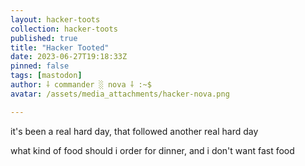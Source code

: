 ```yaml
---
layout: hacker-toots
collection: hacker-toots
published: true
title: "Hacker Tooted"
date: 2023-06-27T19:18:33Z
pinned: false
tags: [mastodon]
author: ⸸ commander ░ nova ⸸ :~$
avatar: /assets/media_attachments/hacker-nova.png

---
```


<p>it&#39;s been a real hard day, that followed another real hard day</p><p>what kind of food should i order for dinner, and i don&#39;t want fast food</p>


